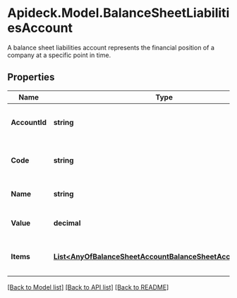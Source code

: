 # Apideck.Model.BalanceSheetLiabilitiesAccount
A balance sheet liabilities account represents the financial position of a company at a specific point in time.

## Properties

Name | Type | Description | Notes
------------ | ------------- | ------------- | -------------
**AccountId** | **string** | The unique identifier for the account. | [optional] [readonly] 
**Code** | **string** | The account code of the account | [optional] [readonly] 
**Name** | **string** | The name of the account. | [optional] [readonly] 
**Value** | **decimal** | The amount or value of the item | [optional] [readonly] 
**Items** | [**List&lt;AnyOfBalanceSheetAccountBalanceSheetAccountRecord&gt;**](AnyOfBalanceSheetAccountBalanceSheetAccountRecord.md) | A list of balance sheet accounts | [optional] 

[[Back to Model list]](../README.md#documentation-for-models) [[Back to API list]](../README.md#documentation-for-api-endpoints) [[Back to README]](../README.md)

